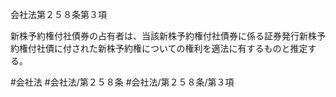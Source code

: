 会社法第２５８条第３項

新株予約権付社債券の占有者は、当該新株予約権付社債券に係る証券発行新株予約権付社債に付された新株予約権についての権利を適法に有するものと推定する。

#会社法
#会社法/第２５８条
#会社法/第２５８条/第３項
